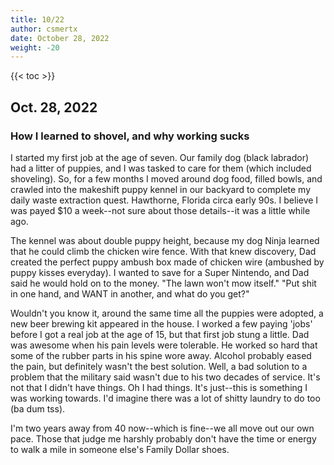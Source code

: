 ```yaml
---
title: 10/22
author: csmertx
date: October 28, 2022
weight: -20
---
```


<!--more-->

{{< toc >}}

## Oct. 28, 2022
### How I learned to shovel, and why working sucks 

I started my first job at the age of seven. Our family dog (black labrador) had a litter of puppies, and I was tasked to care for them (which included shoveling). So, for a few months I moved around dog food, filled bowls, and crawled into the makeshift puppy kennel in our backyard to complete my daily waste extraction quest. Hawthorne, Florida circa early 90s. I believe I was payed $10 a week--not sure about those details--it was a little while ago.

The kennel was about double puppy height, because my dog Ninja learned that he could climb the chicken wire fence.  With that knew discovery, Dad created the perfect puppy ambush box made of chicken wire (ambushed by puppy kisses everyday). I wanted to save for a Super Nintendo, and Dad said he would hold on to the money. "The lawn won't mow itself." "Put shit in one hand, and WANT in another, and what do you get?"

Wouldn't you know it, around the same time all the puppies were adopted, a new beer brewing kit appeared in the house. I worked a few paying 'jobs' before I got a real job at the age of 15, but that first job stung a little. Dad was awesome when his pain levels were tolerable. He worked so hard that some of the rubber parts in his spine wore away. Alcohol probably eased the pain, but definitely wasn't the best solution. Well, a bad solution to a problem that the military said wasn't due to his two decades of service. It's not that I didn't have things. Oh I had things. It's just--this is something I was working towards. I'd imagine there was a lot of shitty laundry to do too (ba dum tss).

I'm two years away from 40 now--which is fine--we all move out our own pace. Those that judge me harshly probably don't have the time or energy to walk a mile in someone else's Family Dollar shoes.
